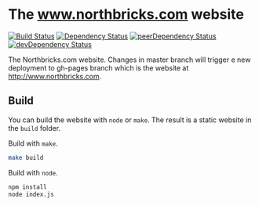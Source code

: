 
# The www.northbricks.com website
[![Build Status](https://travis-ci.org/NorthBricks/www.northbricks.com.svg)](https://travis-ci.org/NorthBricks/www.northbricks.com)
[![Dependency Status](https://img.shields.io/david/Northbricks/www.northbricks.com.svg?style=flat-square)](https://david-dm.org/Northbricks/www.northbricks.com)
[![peerDependency Status](https://img.shields.io/david/peer/Northbricks/www.northbricks.com.svg?style=flat-square)](https://david-dm.org/Northbricks/www.northbricks.com?type=peer)
[![devDependency Status](https://img.shields.io/david/dev/Northbricks/www.northbricks.com.svg?style=flat-square)](https://david-dm.org/Northbricks/www.northbricks.com?type=dev)

The Northbricks.com website. Changes in master branch will trigger e new deployment to gh-pages branch which is the website at http://www.northbricks.com.

## Build

You can build the website with `node` or `make`. The result is a static website in the `build` folder.

Build with `make`.
```sh
make build
```

Build with `node`.
```sh
npm install
node index.js
```
